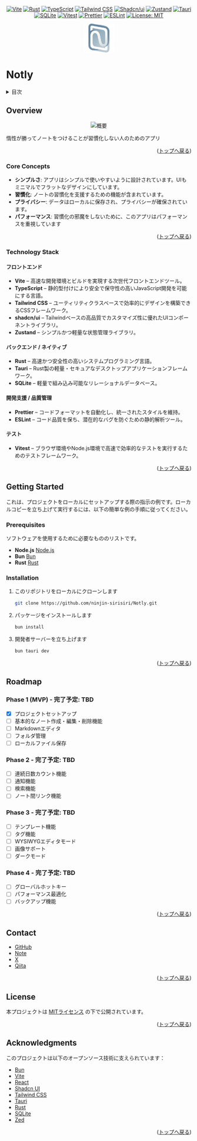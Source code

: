 <a id="readme-top"></a>

<div align="center">

[![Vite](https://img.shields.io/badge/Vite-7.0.4-blue?style=flat&logo=vite&logoColor=white)](https://vitejs.dev/)
[![Rust](https://img.shields.io/badge/Rust-latest-orange?style=flat&logo=rust&logoColor=white)](https://www.rust-lang.org/)
[![TypeScript](https://img.shields.io/badge/TypeScript-5.8.3-blue?style=flat&logo=typescript&logoColor=white)](https://www.typescriptlang.org/)
[![Tailwind CSS](https://img.shields.io/badge/Tailwind_CSS-v4.1.16-38B2AC?style=flat&logo=tailwind-css&logoColor=white)](https://tailwindcss.com/)
[![Shadcn/ui](https://img.shields.io/badge/Shadcn/ui-v2.1.10-black?style=flat&logo=shadcn&logoColor=white)](https://ui.shadcn.com/)
[![Zustand](https://img.shields.io/badge/Zustand-v5.0.8-brown?style=flat&logo=react&logoColor=white)](https://github.com/pmndrs/zustand)
[![Tauri](https://img.shields.io/badge/Tauri-2.x-FFC131?style=flat&logo=tauri&logoColor=white)](https://tauri.app/)
[![SQLite](https://img.shields.io/badge/SQLite-3-003B57?style=flat&logo=sqlite&logoColor=white)](https://www.sqlite.org/)
[![Vitest](https://img.shields.io/badge/Vitest-v2.5.1-blue?style=flat&logo=vitest&logoColor=white)](https://vitest.dev/)
[![Prettier](https://img.shields.io/badge/Prettier-v3.6.2-60A5FA?style=flat&logo=prettier&logoColor=white)](https://prettier.io/)
[![ESLint](https://img.shields.io/badge/ESLint-v9.38.0-4B32C3?style=flat&logo=eslint&logoColor=white)](https://eslint.org/)
[![License: MIT](https://img.shields.io/badge/License-MIT-yellow.svg?style=flat)](https://opensource.org/licenses/MIT)

  <img src="public/logo.png" alt="Logo" width="80" height="80">

</div>

# Notly

<details>
  <summary>目次</summary>
  <ol>
    <li>
      <a href="#overview">overview</a>
      <ul>
      	<li><a href="#core-concepts">core concepts</a></li>
        <li><a href="#technology-stack">technology stack</a></li>
      </ul>
    </li>
    <li>
      <a href="#getting-started">getting started</a>
      <ul>
        <li><a href="#prerequisites">prerequisites</a></li>
        <li><a href="#installation">installation</a></li>
      </ul>
    </li>
    <li><a href="#roadmap">roadmap</a></li>
    <li><a href="#license">license</a></li>
    <li><a href="#contact">contact</a></li>
    <li><a href="#acknowledgments">acknowledgments</a></li>
  </ol>
</details>

## Overview

<div align="center">
<img src="https://github.com/ninjin-sirisiri/my-images/blob/main/Notly-image.png" alt="概要" width="600"/>
</div>

惰性が勝ってノートをつけることが習慣化しない人のためのアプリ

<p align="right">(<a href="#readme-top">トップへ戻る</a>)</p>

### Core Concepts

- **シンプルさ**: アプリはシンプルで使いやすいように設計されています。UIもミニマルでフラットなデザインにしています。
- **習慣化**: ノートの習慣化を支援するための機能が含まれています。
- **プライバシー**: データはローカルに保存され、プライバシーが確保されています。
- **パフォーマンス**: 習慣化の邪魔をしないために、このアプリはパフォーマンスを重視しています

<p align="right">(<a href="#readme-top">トップへ戻る</a>)</p>

### Technology Stack

#### フロントエンド

- **Vite** – 高速な開発環境とビルドを実現する次世代フロントエンドツール。
- **TypeScript** – 静的型付けにより安全で保守性の高いJavaScript開発を可能にする言語。
- **Tailwind CSS** – ユーティリティクラスベースで効率的にデザインを構築できるCSSフレームワーク。
- **shadcn/ui** – Tailwindベースの高品質でカスタマイズ性に優れたUIコンポーネントライブラリ。
- **Zustand** – シンプルかつ軽量な状態管理ライブラリ。

#### バックエンド / ネイティブ

- **Rust** – 高速かつ安全性の高いシステムプログラミング言語。
- **Tauri** – Rust製の軽量・セキュアなデスクトップアプリケーションフレームワーク。
- **SQLite** – 軽量で組み込み可能なリレーショナルデータベース。

#### 開発支援 / 品質管理

- **Prettier** – コードフォーマットを自動化し、統一されたスタイルを維持。
- **ESLint** – コード品質を保ち、潜在的なバグを防ぐための静的解析ツール。

#### テスト

- **Vitest** – ブラウザ環境やNode.js環境で高速で効率的なテストを実行するためのテストフレームワーク。

<p align="right">(<a href="#readme-top">トップへ戻る</a>)</p>

## Getting Started

これは、プロジェクトをローカルにセットアップする際の指示の例です。ローカルコピーを立ち上げて実行するには、以下の簡単な例の手順に従ってください。

### Prerequisites

ソフトウェアを使用するために必要なもののリストです。

- **Node.js** [Node.js](https://nodejs.org/)
- **Bun** [Bun](https://bun.sh/)
- **Rust** [Rust](https://www.rust-lang.org/)

### Installation

1. このリポジトリをローカルにクローンします

   ```bash
   git clone https://github.com/ninjin-sirisiri/Notly.git
   ```

2. パッケージをインストールします

   ```bash
   bun install
   ```

3. 開発者サーバーを立ち上げます

   ```bash
   bun tauri dev
   ```

<p align="right">(<a href="#readme-top">トップへ戻る</a>)</p>

## Roadmap

### Phase 1 (MVP) - 完了予定: TBD

- [x] プロジェクトセットアップ
- [ ] 基本的なノート作成・編集・削除機能
- [ ] Markdownエディタ
- [ ] フォルダ管理
- [ ] ローカルファイル保存

### Phase 2 - 完了予定: TBD

- [ ] 連続日数カウント機能
- [ ] 通知機能
- [ ] 検索機能
- [ ] ノート間リンク機能

### Phase 3 - 完了予定: TBD

- [ ] テンプレート機能
- [ ] タグ機能
- [ ] WYSIWYGエディタモード
- [ ] 画像サポート
- [ ] ダークモード

### Phase 4 - 完了予定: TBD

- [ ] グローバルホットキー
- [ ] パフォーマンス最適化
- [ ] バックアップ機能

<p align="right">(<a href="#readme-top">トップへ戻る</a>)</p>

## Contact

- [GitHub](https://github.com/ninjin-sirisiri)
- [Note](https://note.com/ubsa_17)
- [X](https://x.com/Ubsa461108)
- [Qiita](https://qiita.com/Ubsa)

<p align="right">(<a href="#readme-top">トップへ戻る</a>)</p>

## License

本プロジェクトは [MITライセンス](https://opensource.org/licenses/MIT) の下で公開されています。

<p align="right">(<a href="#readme-top">トップへ戻る</a>)</p>

## Acknowledgments

このプロジェクトは以下のオープンソース技術に支えられています：

- [Bun](https://bun.sh/)
- [Vite](https://vite.dev/)
- [React](https://react.dev/)
- [Shadcn UI](https://ui.shadcn.com/)
- [Tailwind CSS](https://tailwindcss.com/)
- [Tauri](https://tauri.app/)
- [Rust](https://www.rust-lang.org/)
- [SQLite](https://sqlite.org/)
- [Zed](https://zed.dev/)

<p align="right">(<a href="#readme-top">トップへ戻る</a>)</p>
